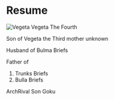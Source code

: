 # Resume
![Vegeta](https://i.ytimg.com/vi/HpAU19Ffj2k/maxresdefault.jpg)
Vegeta The Fourth

 Son of Vegeta the Third mother unknown

 Husband of Bulma Briefs

 Father of

 1. Trunks Briefs
 2. Bulla Briefs

ArchRival Son Goku
   

